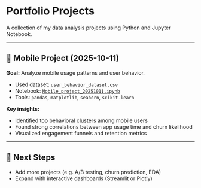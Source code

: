 # Portfolio Projects

A collection of my data analysis projects using Python and Jupyter Notebook.

---

## 📱 Mobile Project (2025-10-11)
**Goal:** Analyze mobile usage patterns and user behavior.

- Used dataset: `user_behavior_dataset.csv`
- Notebook: [`Mobile_project_20251011.ipynb`](https://nbviewer.org/github/zoobee16tifosi-rgb/portfolio-projects/blob/main/Mobile_project_20251011.ipynb)
- Tools: `pandas`, `matplotlib`, `seaborn`, `scikit-learn`

**Key insights:**
- Identified top behavioral clusters among mobile users  
- Found strong correlations between app usage time and churn likelihood  
- Visualized engagement funnels and retention metrics  

---

## 🧠 Next Steps
- Add more projects (e.g. A/B testing, churn prediction, EDA)
- Expand with interactive dashboards (Streamlit or Plotly)
